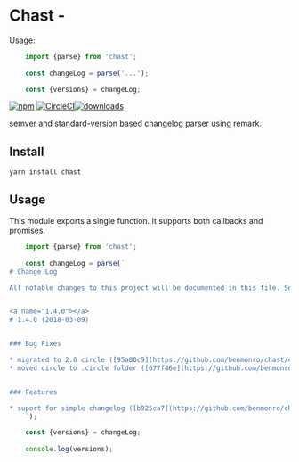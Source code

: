 # Chast - 
Usage:

```javascript
    import {parse} from 'chast';
    
    const changeLog = parse('...');

    const {versions} = changeLog;
```
[![npm][npm-img]][npm-url] [![CircleCI](https://circleci.com/gh/benmonro/chast.svg?style=svg)](https://circleci.com/gh/benmonro/chast)[![downloads][downloads-img]][npm-url]

semver and standard-version based changelog parser using remark.

[npm-img]: https://img.shields.io/npm/v/chast.svg?style=flat-square
[npm-url]: https://www.npmjs.com/package/chast
[downloads-img]: https://img.shields.io/npm/dm/chast.svg?style=flat-square

## Install

```
yarn install chast
```

## Usage

This module exports a single function. It supports both callbacks and promises.

```js
    import {parse} from 'chast';
    
    const changeLog = parse(`
# Change Log

All notable changes to this project will be documented in this file. See [standard-version](https://github.com/conventional-changelog/standard-version) for commit guidelines.


<a name="1.4.0"></a>
# 1.4.0 (2018-03-09)


### Bug Fixes

* migrated to 2.0 circle ([95a00c9](https://github.com/benmonro/chast/commit/95a00c9))
* moved circle to .circle folder ([677f46e](https://github.com/benmonro/chast/commit/677f46e))


### Features

* suport for simple changelog ([b925ca7](https://github.com/benmonro/chast/commit/b925ca7))
    `);

    const {versions} = changeLog;
    
    console.log(versions);
```


